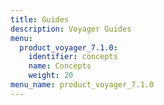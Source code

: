 ```yaml
---
title: Guides
description: Voyager Guides
menu:
  product_voyager_7.1.0:
    identifier: concepts
    name: Concepts
    weight: 20
menu_name: product_voyager_7.1.0
---
```

